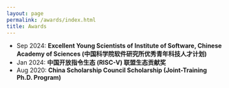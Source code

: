 ```yaml
---
layout: page
permalink: /awards/index.html
title: Awards
---
```


- Sep 2024: **Excellent Young Scientists of Institute of Software, Chinese Academy of Sciences (中国科学院软件研究所优秀青年科技人才计划)**
- Jan 2024: **中国开放指令生态 (RISC-V) 联盟生态贡献奖**
- Aug 2020: **China Scholarship Council Scholarship (Joint-Training Ph.D. Program)**
